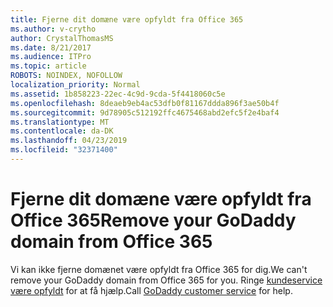 ```yaml
---
title: Fjerne dit domæne være opfyldt fra Office 365
ms.author: v-crytho
author: CrystalThomasMS
ms.date: 8/21/2017
ms.audience: ITPro
ms.topic: article
ROBOTS: NOINDEX, NOFOLLOW
localization_priority: Normal
ms.assetid: 1b858223-22ec-4c9d-9cda-5f4418060c5e
ms.openlocfilehash: 8deaeb9eb4ac53dfb0f81167ddda896f3ae50b4f
ms.sourcegitcommit: 9d78905c512192ffc4675468abd2efc5f2e4baf4
ms.translationtype: MT
ms.contentlocale: da-DK
ms.lasthandoff: 04/23/2019
ms.locfileid: "32371400"
---
```

# <a name="remove-your-godaddy-domain-from-office-365"></a><span data-ttu-id="e825d-102">Fjerne dit domæne være opfyldt fra Office 365</span><span class="sxs-lookup"><span data-stu-id="e825d-102">Remove your GoDaddy domain from Office 365</span></span>

<span data-ttu-id="e825d-103">Vi kan ikke fjerne domænet være opfyldt fra Office 365 for dig.</span><span class="sxs-lookup"><span data-stu-id="e825d-103">We can't remove your GoDaddy domain from Office 365 for you.</span></span> <span data-ttu-id="e825d-104">Ringe [kundeservice være opfyldt](https://www.godaddy.com/contact-us.aspx.aspx) for at få hjælp.</span><span class="sxs-lookup"><span data-stu-id="e825d-104">Call [GoDaddy customer service](https://www.godaddy.com/contact-us.aspx.aspx) for help.</span></span> 
  


